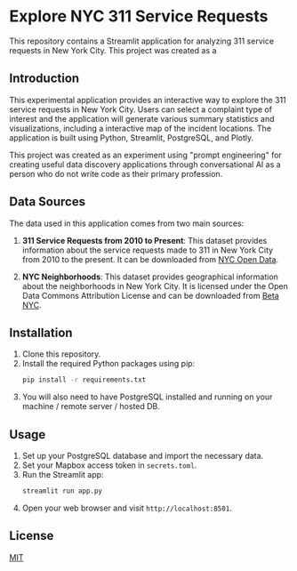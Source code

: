 # Explore NYC 311 Service Requests

This repository contains a Streamlit application for analyzing 311 service requests in New York City. This project was created as a

## Introduction

This experimental application provides an interactive way to explore the 311 service requests in New York City. Users can select a complaint type of interest and the application will generate various summary statistics and visualizations, including a interactive map of the incident locations. The application is built using Python, Streamlit, PostgreSQL, and Plotly.

This project was created as an experiment using "prompt engineering" for creating useful data discovery applications through conversational AI as a person who do not write code as their primary profession.

## Data Sources

The data used in this application comes from two main sources:

1. **311 Service Requests from 2010 to Present**: This dataset provides information about the service requests made to 311 in New York City from 2010 to the present. It can be downloaded from [NYC Open Data](https://data.cityofnewyork.us/Social-Services/311-Service-Requests-from-2010-to-Present/erm2-nwe9).

2. **NYC Neighborhoods**: This dataset provides geographical information about the neighborhoods in New York City. It is licensed under the Open Data Commons Attribution License and can be downloaded from [Beta NYC](https://data.beta.nyc/dataset/pediacities-nyc-neighborhoods).


## Installation

1. Clone this repository.
2. Install the required Python packages using pip:
    ```bash
    pip install -r requirements.txt
    ```
3. You will also need to have PostgreSQL installed and running on your machine / remote server / hosted DB.

## Usage

1. Set up your PostgreSQL database and import the necessary data.
2. Set your Mapbox access token in `secrets.toml`.
3. Run the Streamlit app:
    ```bash
    streamlit run app.py
    ```
4. Open your web browser and visit `http://localhost:8501`.


## License

[MIT](https://choosealicense.com/licenses/mit/)
